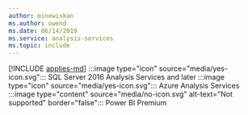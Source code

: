 ```yaml
---
author: minewiskan
ms.author: owend
ms.date: 06/14/2019
ms.service: analysis-services
ms.topic: include
---
```


[!INCLUDE [applies-md](applies-md.md)] :::image type="icon" source="media/yes-icon.svg"::: SQL Server 2016 Analysis Services and later :::image type="icon" source="media/yes-icon.svg"::: Azure Analysis Services :::image type="content" source="media/no-icon.svg" alt-text="Not supported" border="false"::: Power BI Premium

